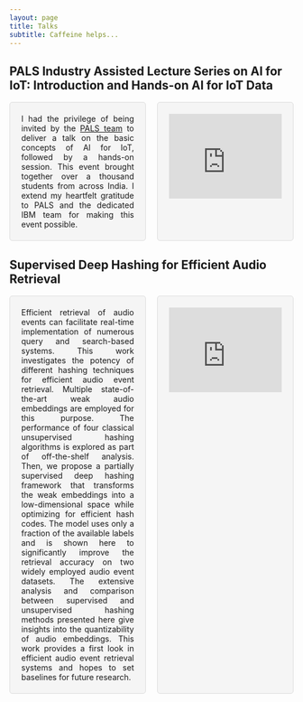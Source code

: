 ```yaml
---
layout: page
title: Talks
subtitle: Caffeine helps...
---
```


<style>
  .talk-container {
    display: flex;
    flex-wrap: wrap;
    gap: 20px;
    justify-content: space-between;
  }

  .talk {
    flex: 1;
    padding: 20px;
    background-color: #f5f5f5;
    border: 1px solid #ddd;
    border-radius: 5px;
  }

  .talk iframe {
    width: 100%;
    max-width: 400px;
    height: auto;
  }
</style>

## PALS Industry Assisted Lecture Series on AI for IoT: Introduction and Hands-on AI for IoT Data

<div class="talk-container">
  <div class="talk">
    <div style="text-align: justify; text-justify: inter-word;">
      I had the privilege of being invited by the <a href="https://palspgm.com/">PALS team</a> to deliver a talk on the basic concepts of AI for IoT, followed by a hands-on session. This event brought together over a thousand students from across India. I extend my heartfelt gratitude to PALS and the dedicated IBM team for making this event possible.
    </div>
  </div>

  <div class="talk">
    <iframe src="https://www.youtube.com/embed/B9IFffk1JMc" frameborder="0" allow="accelerometer; autoplay; encrypted-media; gyroscope; picture-in-picture" allowfullscreen></iframe>
  </div>
</div>

## Supervised Deep Hashing for Efficient Audio Retrieval

<div class="talk-container">
  <div class="talk">
    <div style="text-align: justify; text-justify: inter-word;">
      Efficient retrieval of audio events can facilitate real-time implementation of numerous query and search-based systems. This work investigates the potency of different hashing techniques for efficient audio event retrieval. Multiple state-of-the-art weak audio embeddings are employed for this purpose. The performance of four classical unsupervised hashing algorithms is explored as part of off-the-shelf analysis. Then, we propose a partially supervised deep hashing framework that transforms the weak embeddings into a low-dimensional space while optimizing for efficient hash codes. The model uses only a fraction of the available labels and is shown here to significantly improve the retrieval accuracy on two widely employed audio event datasets. The extensive analysis and comparison between supervised and unsupervised hashing methods presented here give insights into the quantizability of audio embeddings. This work provides a first look in efficient audio event retrieval systems and hopes to set baselines for future research.
    </div>
  </div>

  <div class="talk">
    <iframe src="https://www.youtube.com/embed/yg-Hbu9GbRs" frameborder="0" allow="accelerometer; autoplay; encrypted-media; gyroscope; picture-in-picture" allowfullscreen></iframe>
  </div>
</div>
